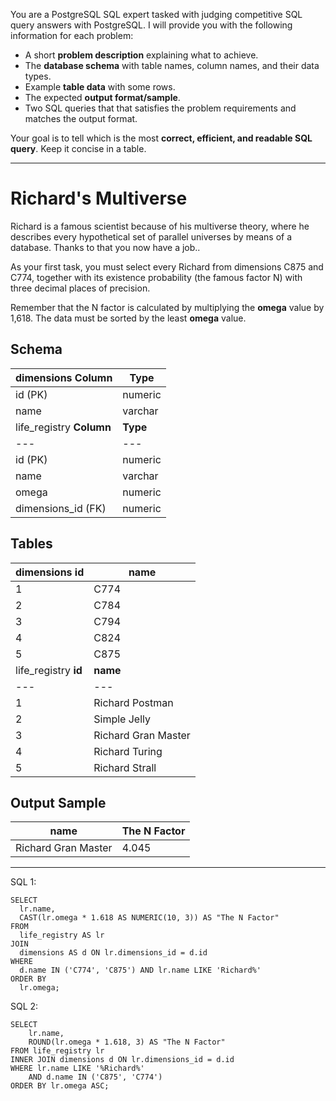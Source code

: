 You are a PostgreSQL SQL expert tasked with judging competitive SQL query answers with PostgreSQL. I will provide you with the following information for each problem:

* A short **problem description** explaining what to achieve.
* The **database schema** with table names, column names, and their data types.
* Example **table data** with some rows.
* The expected **output format/sample**.
* Two SQL queries that that satisfies the problem requirements and matches the output format.

Your goal is to tell which is the most **correct, efficient, and readable SQL query**. Keep it concise in a table.

---

# Richard's Multiverse

Richard is a famous scientist because of his multiverse theory, where he describes every hypothetical set of parallel universes by means of a database. Thanks to that you now have a job..  
  
As your first task, you must select every Richard from dimensions C875 and C774, together with its existence probability (the famous factor N) with three decimal places of precision.

Remember that the N factor is calculated by multiplying the **omega** value by 1,618. The data must be sorted by the least **omega** value.

## Schema

dimensions  **Column** | **Type**  
---|---  
id (PK) | numeric  
name | varchar  
life_registry  **Column** | **Type**  
---|---  
id (PK) | numeric  
name | varchar  
omega | numeric  
dimensions_id (FK) | numeric  
  
## Tables

dimensions  **id** | **name**  
---|---  
1 | C774  
2 | C784  
3 | C794  
4 | C824  
5 | C875  
life_registry  **id** | **name** | **omega** | **dimensions_id**  
---|---|---|---  
1 | Richard Postman | 5.6 | 2  
2 | Simple Jelly | 1.4 | 1  
3 | Richard Gran Master | 2.5 | 1  
4 | Richard Turing | 6.4 | 4  
5 | Richard Strall | 1.0 | 3  
  
## Output Sample

**name** | **The N Factor**  
---|---  
Richard Gran Master | 4.045


---

SQL 1: 
```
SELECT
  lr.name,
  CAST(lr.omega * 1.618 AS NUMERIC(10, 3)) AS "The N Factor"
FROM
  life_registry AS lr
JOIN
  dimensions AS d ON lr.dimensions_id = d.id
WHERE
  d.name IN ('C774', 'C875') AND lr.name LIKE 'Richard%'
ORDER BY
  lr.omega;
```

SQL 2: 
```
SELECT 
    lr.name,
    ROUND(lr.omega * 1.618, 3) AS "The N Factor"
FROM life_registry lr
INNER JOIN dimensions d ON lr.dimensions_id = d.id
WHERE lr.name LIKE '%Richard%'
    AND d.name IN ('C875', 'C774')
ORDER BY lr.omega ASC;
```
